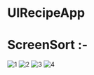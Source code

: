 # UIRecipeApp

# ScreenSort :- 
![1](https://user-images.githubusercontent.com/81225289/123924697-d7e7f180-d9a7-11eb-8d34-0e07b6298aa2.png)
![2](https://user-images.githubusercontent.com/81225289/123924700-d8808800-d9a7-11eb-8d48-5df383ab705f.png)
![3](https://user-images.githubusercontent.com/81225289/123924682-d5859780-d9a7-11eb-9d15-b630be812187.png)
![4](https://user-images.githubusercontent.com/81225289/123924693-d74f5b00-d9a7-11eb-9e69-2ccdef19c90c.png)

